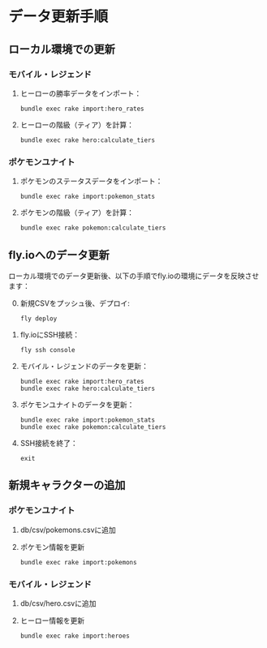 # データ更新手順

## ローカル環境での更新

### モバイル・レジェンド

1. ヒーローの勝率データをインポート：
   ```
   bundle exec rake import:hero_rates
   ```

2. ヒーローの階級（ティア）を計算：
   ```
   bundle exec rake hero:calculate_tiers
   ```

### ポケモンユナイト

1. ポケモンのステータスデータをインポート：
   ```
   bundle exec rake import:pokemon_stats
   ```

2. ポケモンの階級（ティア）を計算：
   ```
   bundle exec rake pokemon:calculate_tiers
   ```

## fly.ioへのデータ更新

ローカル環境でのデータ更新後、以下の手順でfly.ioの環境にデータを反映させます：

0. 新規CSVをプッシュ後、デプロイ:
   ```
   fly deploy
   ```

1. fly.ioにSSH接続：
   ```
   fly ssh console
   ```

2. モバイル・レジェンドのデータを更新：
   ```
   bundle exec rake import:hero_rates
   bundle exec rake hero:calculate_tiers
   ```

3. ポケモンユナイトのデータを更新：
   ```
   bundle exec rake import:pokemon_stats
   bundle exec rake pokemon:calculate_tiers
   ```

4. SSH接続を終了：
   ```
   exit
   ```

## 新規キャラクターの追加

### ポケモンユナイト

1. db/csv/pokemons.csvに追加

2. ポケモン情報を更新
   ```
   bundle exec rake import:pokemons
   ```

### モバイル・レジェンド

1. db/csv/hero.csvに追加

2. ヒーロー情報を更新
   ```
   bundle exec rake import:heroes
   ```